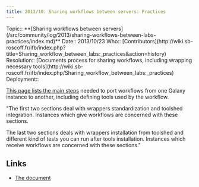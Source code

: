```yaml
---
title: 2013/10: Sharing workflows between servers: Practices
---
```

<div class='logbox'>
 Topic:: **[Sharing workflows between servers](/src/community/log/2013/sharing-workflows-between-labs-practices/index.md)**
 Date:: 2013/10/23
 Who:: [Contributors](http://wiki.sb-roscoff.fr/ifb/index.php?title=Sharing_workflow_between_labs:_practices&action=history)
 Resolution:: [Documents process for sharing workflows, including wrapping necessary tools](http://wiki.sb-roscoff.fr/ifb/index.php/Sharing_workflow_between_labs:_practices)
 Deployment:: 
</div>

[This page lists the main steps](http://wiki.sb-roscoff.fr/ifb/index.php/Sharing_workflow_between_labs:_practices) needed to port workflows from one Galaxy instance to another, including defining tools used by the workflow.

<div class='indent'>

"The first two sections deal with wrappers standardization and toolshed integration.  Instances which give workflows are concerned with these sections.

The last two sections deals with wrappers installation from toolshed and different kind of tests you can run after tools installation.  Instances which receive workflows are concerned with these sections."
</div>

## Links

* [The document](http://wiki.sb-roscoff.fr/ifb/index.php/Sharing_workflow_between_labs:_practices)
